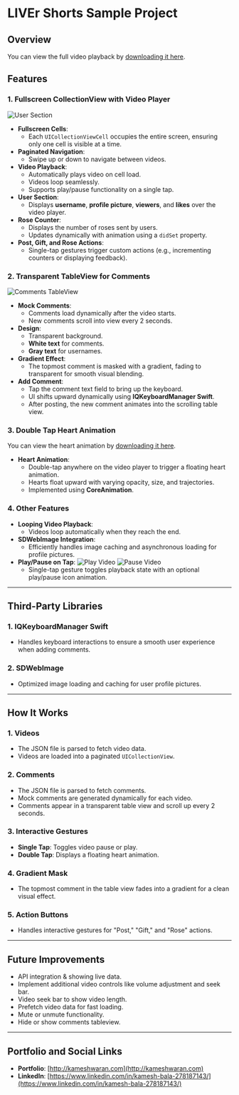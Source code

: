 # LIVEr Shorts Sample Project

## Overview
You can view the full video playback by [downloading it here](LIVEr_compressed.mp4).

## Features
### 1. Fullscreen CollectionView with Video Player
![User Section](Screenshot-1.png)
- **Fullscreen Cells**:
  - Each `UICollectionViewCell` occupies the entire screen, ensuring only one cell is visible at a time.
- **Paginated Navigation**:
  - Swipe up or down to navigate between videos.
- **Video Playback**:
  - Automatically plays video on cell load.
  - Videos loop seamlessly.
  - Supports play/pause functionality on a single tap.
- **User Section**:
  - Displays **username**, **profile picture**, **viewers**, and **likes** over the video player.
- **Rose Counter**:
  - Displays the number of roses sent by users.
  - Updates dynamically with animation using a `didSet` property.
- **Post, Gift, and Rose Actions**:
  - Single-tap gestures trigger custom actions (e.g., incrementing counters or displaying feedback).

### 2. Transparent TableView for Comments
![Comments TableView](Screenshot-3.png)

- **Mock Comments**:
  - Comments load dynamically after the video starts.
  - New comments scroll into view every 2 seconds.
- **Design**:
  - Transparent background.
  - **White text** for comments.
  - **Gray text** for usernames.
- **Gradient Effect**:
  - The topmost comment is masked with a gradient, fading to transparent for smooth visual blending.
- **Add Comment**:
  - Tap the comment text field to bring up the keyboard.
  - UI shifts upward dynamically using **IQKeyboardManager Swift**.
  - After posting, the new comment animates into the scrolling table view.

### 3. Double Tap Heart Animation
You can view the heart animation by [downloading it here](Heart_animation.mp4).

- **Heart Animation**:
  - Double-tap anywhere on the video player to trigger a floating heart animation.
  - Hearts float upward with varying opacity, size, and trajectories.
  - Implemented using **CoreAnimation**.

### 4. Other Features
- **Looping Video Playback**:
  - Videos loop automatically when they reach the end.
- **SDWebImage Integration**:
  - Efficiently handles image caching and asynchronous loading for profile pictures.
- **Play/Pause on Tap**:
  ![Play Video](Screenshot-2.png)
  ![Pause Video](Screenshot-4.png)
  - Single-tap gesture toggles playback state with an optional play/pause icon animation.
---

## Third-Party Libraries

### 1. **IQKeyboardManager Swift**
- Handles keyboard interactions to ensure a smooth user experience when adding comments.

### 2. **SDWebImage**
- Optimized image loading and caching for user profile pictures.

---

## How It Works

### 1. **Videos**
- The JSON file is parsed to fetch video data.
- Videos are loaded into a paginated `UICollectionView`.

### 2. **Comments**
- The JSON file is parsed to fetch comments.
- Mock comments are generated dynamically for each video.
- Comments appear in a transparent table view and scroll up every 2 seconds.

### 3. **Interactive Gestures**
- **Single Tap**: Toggles video pause or play.
- **Double Tap**: Displays a floating heart animation.

### 4. **Gradient Mask**
- The topmost comment in the table view fades into a gradient for a clean visual effect.

### 5. **Action Buttons**
- Handles interactive gestures for "Post," "Gift," and "Rose" actions.

---

## Future Improvements

- API integration & showing live data.
- Implement additional video controls like volume adjustment and seek bar.
- Video seek bar to show video length.
- Prefetch video data for fast loading.
- Mute or unmute functionality.
- Hide or show comments tableview.

---

## Portfolio and Social Links

- **Portfolio**: [http://kameshwaran.com](http://kameshwaran.com)
- **LinkedIn**: [https://www.linkedin.com/in/kamesh-bala-278187143/](https://www.linkedin.com/in/kamesh-bala-278187143/)
